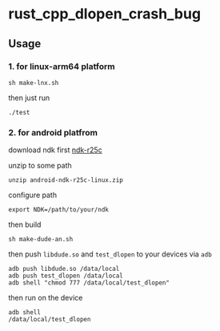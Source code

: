 # rust_cpp_dlopen_crash_bug

## Usage
### 1. for **linux-arm64 platform**
```shell
sh make-lnx.sh
```
then just run
```
./test
```


### 2. for **android platfrom**

download ndk first
[ndk-r25c](https://dl.google.com/android/repository/android-ndk-r25c-linux.zip)

unzip to some path
```
unzip android-ndk-r25c-linux.zip
```

configure path
```
export NDK=/path/to/your/ndk
```
then build
```shell
sh make-dude-an.sh
```
then push `libdude.so` and `test_dlopen` to your devices via `adb`

```
adb push libdude.so /data/local
adb push test_dlopen /data/local
adb shell "chmod 777 /data/local/test_dlopen"
```

then run on the device
```
adb shell
/data/local/test_dlopen
```

